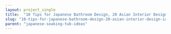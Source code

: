 ```yaml
---
layout: project_single
title:  "10 Tips for Japanese Bathroom Design, 20 Asian Interior Design Ideas"
slug: "10-tips-for-japanese-bathroom-design-20-asian-interior-design-ideas"
parent: "japanese-soaking-tub-ideas"
---
```

 